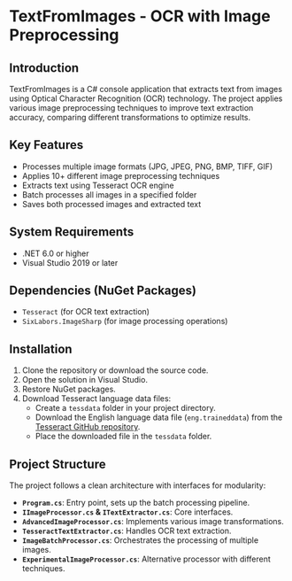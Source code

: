# TextFromImages - OCR with Image Preprocessing

## Introduction
TextFromImages is a C# console application that extracts text from images using Optical Character Recognition (OCR) technology. The project applies various image preprocessing techniques to improve text extraction accuracy, comparing different transformations to optimize results.

## Key Features
- Processes multiple image formats (JPG, JPEG, PNG, BMP, TIFF, GIF)
- Applies 10+ different image preprocessing techniques
- Extracts text using Tesseract OCR engine
- Batch processes all images in a specified folder
- Saves both processed images and extracted text

## System Requirements
- .NET 6.0 or higher
- Visual Studio 2019 or later

## Dependencies (NuGet Packages)
- `Tesseract` (for OCR text extraction)
- `SixLabors.ImageSharp` (for image processing operations)

## Installation
1. Clone the repository or download the source code.
2. Open the solution in Visual Studio.
3. Restore NuGet packages.
4. Download Tesseract language data files:
   - Create a `tessdata` folder in your project directory.
   - Download the English language data file (`eng.traineddata`) from the [Tesseract GitHub repository](https://github.com/tesseract-ocr/tessdata).
   - Place the downloaded file in the `tessdata` folder.

## Project Structure
The project follows a clean architecture with interfaces for modularity:

- **`Program.cs`**: Entry point, sets up the batch processing pipeline.
- **`IImageProcessor.cs` & `ITextExtractor.cs`**: Core interfaces.
- **`AdvancedImageProcessor.cs`**: Implements various image transformations.
- **`TesseractTextExtractor.cs`**: Handles OCR text extraction.
- **`ImageBatchProcessor.cs`**: Orchestrates the processing of multiple images.
- **`ExperimentalImageProcessor.cs`**: Alternative processor with different techniques.
